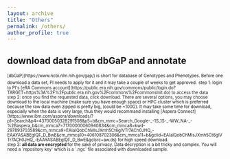 ```yaml
---
layout: archive
title: "Others"
permalink: /others/
author_profile: true
---
```



## download data from dbGaP and annotate 


<span style="font-size:0.7em;">
[dbGaP](https://www.ncbi.nlm.nih.gov/gap/) is short for database of Genotypes and Phenotypes. Before one download a data set, PI needs to apply for it and it may take a couple of weeks to get approved.</span>  
  
 <span style="font-size:0.7em;">
 step 1: login to PI's [eRA Commons account](https://public.era.nih.gov/commons/public/login.do?TARGET=https%3A%2F%2Fpublic.era.nih.gov%2Fcommons%2FcommonsInit.do) to access the data <br>
 step 2: once you find the requested data, click download. There are several options, you may choose download to the local machine (make sure you have enough space) or HPC cluster which is preferred because the raw data even zipped is pretty big, (could be ~100G). It may take some time for download, especially when the data is very large, thus they would recommand installing [Aspera Connect](https://www.ibm.com/aspera/downloads/?p1=Search&p4=43700050328291508&p5=b&cm_mmc=Search_Google-_-1S_1S-_-WW_NA-_-%2Baspera_b&cm_mmca7=71700000060940834&cm_mmca8=kwd-297893703589&cm_mmca9=EAIaIQobChMIsJXmh5Ct6gIVTr7ACh0JHQ_-EAAYASABEgIQF_D_BwE&cm_mmca10=406108702306&cm_mmca11=b&gclid=EAIaIQobChMIsJXmh5Ct6gIVTr7ACh0JHQ_-EAAYASABEgIQF_D_BwE&gclsrc=aw.ds) for high speed download.<br>
 step 3: <b>all data are encrypted </b> for the sake of privacy. Data decryption is a bit tricky and complex. You will need a `repository key` which is a `.ngc` file associated with downloaded sample.  
 </span>
